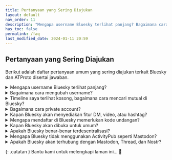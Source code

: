 ```yaml
---
title: Pertanyaan yang Sering Diajukan
layout: default
nav_order: 11
description: "Mengapa username Bluesky terlihat panjang? Bagaimana cara mengubah username? Bagaimana cara private account?"
has_toc: false
permalink: /faq
last_modified_date: 2024-01-11 20:59
---
```


## Pertanyaan yang Sering Diajukan
Berikut adalah daftar pertanyaan umum yang sering diajukan terkait Bluesky dan ATProto disertai jawaban.

<details markdown="block">
<summary>Mengapa username Bluesky terlihat panjang?</summary>
> Username atau handle terlihat panjang karena Bluesky mengusung konsep sosial media yang desentralisasi. Username berisi informasi akun dengan domain sebagai identitas sekaligus alat verifikasi.
</details>

<details markdown="block">
<summary>Bagaimana cara mengubah username?</summary>
> Username atau handle dapat diubah melalui menu [Settings](https://bsky.app/settings) > Change handle.
</details>

<details markdown="block">
<summary>Timeline saya terlihat kosong, bagaimana cara mencari mutual di Bluesky?</summary>
> Bluesky menggunakan sistem feed sebagai timeline. Lihat daftar [rekomendasi feed]({% link feed/rekomendasi-feed.md %}) kami untuk mulai mencari teman baru.
</details>

<details markdown="block">
<summary>Bagaimana cara private account?</summary>
> Bluesky secara desain melalui ATProto tidak memungkinkan untuk membuat fitur private account. Semua informasi dan data bersifat publik dan dapat dilihat melalui aplikasi dan API mereka.
</details>

<details markdown="block">
<summary>Kapan Bluesky akan menyediakan fitur DM, video, atau hashtag?</summary>
> Terkait dengan fitur, [lihat pada roadmap]({% link panduan/roadmap.md %}). Untuk fitur tertentu seperti markdown, gif atau hashtag, aplikasi dari pihak ketiga seperti [deck.blue](https://deck.blue) sudah menyediakan fitur tersebut.
</details>

<details markdown="block">
<summary>Mengapa mendaftar di Bluesky memerlukan kode undangan?</summary>
> Beberapa alasan Bluesky menggunakan sistem undangan tertutup, yaitu:
* Membatasi pengguna agar tidak terkumpul dalam satu server.
* Melindungi dan membatasi pengguna sebelum menyelesaikan sistem moderasi.
* Membatasi beban server secara perlahan sambil menyelesaikan protokol.
</details>

<details markdown="block">
<summary>Kapan Bluesky akan dibuka untuk umum?</summary>
> Bluesky tidak akan melakukan open federation sebelum menyelesaikan sistem moderasi dan layanan pelabelan. Alat moderasi baru mulai dikerjakan pada awal Januari 2024, maka pembukaan Bluesky untuk umum mungkin akan dilakukan setelah semuanya siap pada pertengahan tahun 2024.
</details>

<details markdown="block">
<summary>Apakah Bluesky benar-benar terdesentralisasi?</summary>
> Bluesky secara teknis sudah melakukan desentralisasi. 3 juta pengguna terdaftar saat ini (11 Januari 2024) sudah dipindahkan dari `bsky.social` ke berbagai instance server lain yang masih dikendalikan oleh Bluesky.
</details>

<details markdown="block">
<summary>Mengapa Bluesky tidak menggunakan ActivityPub seperti Mastodon?</summary>
> Menurut hasil diskusi di forum chat The Bluesky Community dapat disimpulkan bahwa tidak ada protokol yang bisa menangani beragam kebutuhan Twitter untuk menggantikan API mereka yang sudah ada, termasuk ActivityPub.
</details>

<details markdown="block">
<summary>Apakah Bluesky akan terhubung dengan Mastodon, Thread, dan Nostr?</summary>
> Antara Bluesky, Mastodon, dan Nostr, ketiganya memiliki standar protokol yang berbeda. Namun tidak menutup kemungkinan mereka dapat terhubung melalui bantuan perantara khusus yang bisa menkonversi standar protokol ketiganya.
</details>

{: .catatan }
Bantu kami untuk melengkapi laman ini... 🥺
